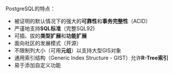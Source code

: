 PostgreSQL的特点：

- 被证明的默认情况下的强大的**可靠性**和**事务完整性**（ACID）
- 严谨地支持**SQL标准**（完整SQL92)
- 可插、拔的**类型扩展**和**功能扩展**
- 面向社区的发展模式（开源）
- 不限制列大小（可用**元组**）以支持大型GIS对象
- 通用索引结构（Generic Index Structure - GIST）允许**R-Tree索引**
- 易于添加自定义功能



